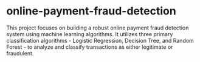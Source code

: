 # online-payment-fraud-detection
This project focuses on building a robust online payment fraud detection system using machine learning algorithms. It utilizes three primary classification algorithms - Logistic Regression, Decision Tree, and Random Forest - to analyze and classify transactions as either legitimate or fraudulent. 
